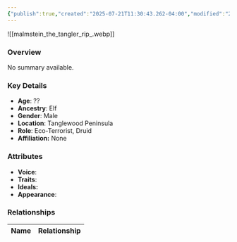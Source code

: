 ```yaml
---
{"publish":true,"created":"2025-07-21T11:30:43.262-04:00","modified":"2025-07-27T17:21:10.909-04:00","published":"2025-07-27T17:21:10.909-04:00","cssclasses":"","Age":"??","Ancestry":"Elf","Gender":"Male","Location":["Tanglewood Peninsula"],"Role":["Eco-Terrorist, Druid"],"Affiliation":["None"],"Appearances":["[[00 -The High Rollers Campaign-]]"]}
---
```



![[malmstein_the_tangler_rip_.webp]]

### Overview
No summary available.

### Key Details
- **Age**: ??
- **Ancestry**: Elf
- **Gender**: Male
- **Location**: Tanglewood Peninsula
- **Role**: Eco-Terrorist, Druid
- **Affiliation:** None

### Attributes
- **Voice**: 
- **Traits**: 
- **Ideals:** 
- **Appearance**:

### Relationships

| Name  | Relationship |
| ----- | ------------ |
